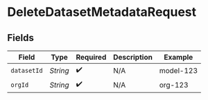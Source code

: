 # DeleteDatasetMetadataRequest


## Fields

| Field              | Type               | Required           | Description        | Example            |
| ------------------ | ------------------ | ------------------ | ------------------ | ------------------ |
| `datasetId`        | *String*           | :heavy_check_mark: | N/A                | model-123          |
| `orgId`            | *String*           | :heavy_check_mark: | N/A                | org-123            |